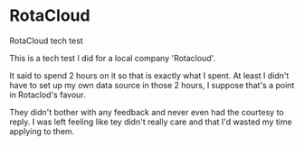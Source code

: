 # RotaCloud
RotaCloud tech test

This is a tech test I did for a local company 'Rotacloud'.

It said to spend 2 hours on it so that is exactly what I spent. At least I didn't have to set up
my own data source in those 2 hours, I suppose that's a point in Rotaclod's favour.

They didn't bother with any feedback and never even had the courtesy to reply. I was left feeling
like tey didn't really care and that I'd wasted my time applying to them.
